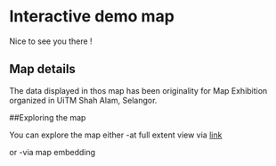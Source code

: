 # Interactive demo map
Nice to see you there !
## Map details

The data displayed in thos map has been originality for Map Exhibition organized in UiTM Shah Alam, Selangor. 

##Exploring the map

You can explore the map either 
-at full extent view via [link](map.html)

or
-via map embedding
<frame src+"map.html"height="700"width="700'></iframe>

